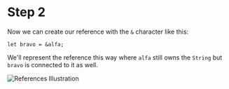# Step 2

Now we can create our reference with the `&`
character like this:

```rust, noplayground
let bravo = &alfa;
```

We'll represent the reference this way where
`alfa` still owns the `String` but `bravo`
is connected to it as well.

![References Illustration](/images/references-2.png)
